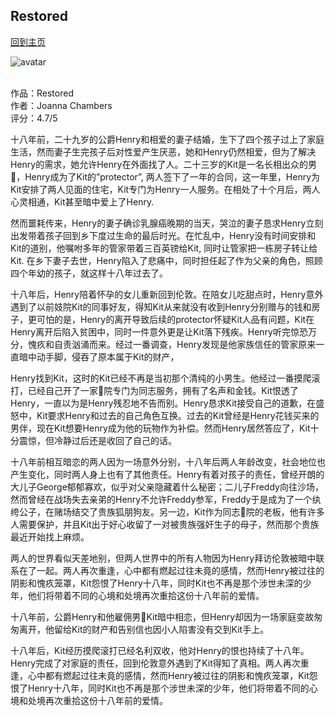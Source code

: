 ## Restored
[回到主页](https://boheme130.github.io/Fiction.git.io/)

![avatar](https://i.loli.net/2021/09/12/vSxO8lTZU3NnBWJ.jpg)
<br>
<br>

作品：Restored <br>
作者：Joanna Chambers <br>
评分：4.7/5 <br>


十八年前，二十九岁的公爵Henry和相爱的妻子结婚，生下了四个孩子过上了家庭生活，然而妻子生完孩子后对性爱产生厌恶，她和Henry仍然相爱，但为了解决Henry的需求，她允许Henry在外面找了人。二十三岁的Kit是一名长相出众的男🐔，Henry成为了Kit的”protector”, 两人签下了一年的合同，这一年里，Henry为Kit安排了两人见面的住宅，Kit专门为Henry一人服务。在相处了十个月后，两人心灵相通，Kit甚至暗中爱上了Henry. 

然而噩耗传来，Henry的妻子确诊乳腺癌晚期的当天，哭泣的妻子恳求Henry立刻出发带着孩子回到乡下度过生命的最后时光。在忙乱中，Henry没有时间安排和Kit的道别，他嘱咐多年的管家带着三百英镑给Kit, 同时让管家把一栋房子转让给Kit. 在乡下妻子去世，Henry陷入了悲痛中，同时担任起了作为父亲的角色，照顾四个年幼的孩子，就这样十八年过去了。

十八年后，Henry陪着怀孕的女儿重新回到伦敦。在陪女儿吃甜点时，Henry意外遇到了以前妓院Kit的同事好友，得知Kit从来就没有收到Henry分别赠与的钱和房子，更可怕的是，Henry的离开导致后续的protector怀疑Kit人品有问题，Kit在Henry离开后陷入贫困中，同时一件意外更是让Kit落下残疾。Henry听完惊恐万分，愧疚和自责汹涌而来。经过一番调查，Henry发现是他家族信任的管家原来一直暗中动手脚，侵吞了原本属于Kit的财产，

Henry找到Kit，这时的Kit已经不再是当初那个清纯的小男生。他经过一番摸爬滚打，已经自己开了一家🐔院专门为同志服务，拥有了名声和金钱。Kit恨透了Henry，一直以为是Henry残忍地不告而别。Henry恳求Kit接受自己的道歉，在盛怒中，Kit要求Henry和过去的自己角色互换。过去的Kit曾经是Henry花钱买来的男伴，现在Kit想要Henry成为他的玩物作为补偿。然而Henry居然答应了，Kit十分震惊，但冷静过后还是收回了自己的话。

十八年前相互暗恋的两人因为一场意外分别，十八年后两人年龄改变，社会地位也产生变化，同时两人身上也有了其他责任。Henry有着对孩子的责任，曾经开朗的大儿子George郁郁寡欢，似乎对父亲隐藏着什么秘密；二儿子Freddy向往沙场，然而曾经在战场失去亲弟的Henry不允许Freddy参军，Freddy于是成为了一个纨绔公子，在赌场结交了贵族狐朋狗友。另一边，Kit作为同志🐔院的老板，他有许多人需要保护，并且Kit出于好心收留了一对被贵族强奸生子的母子，然而那个贵族最近开始找上麻烦。

两人的世界看似天差地别，但两人世界中的所有人物因为Henry拜访伦敦被暗中联系在了一起。两人再次重逢，心中都有燃起过往未竟的感情，然而Henry被过往的阴影和愧疚笼罩，Kit怨恨了Henry十八年，同时Kit也不再是那个涉世未深的少年，他们将带着不同的心境和处境再次重拾这份十八年前的爱情。

十八年前，公爵Henry和他雇佣男🐔Kit暗中相恋，但Henry却因为一场家庭变故匆匆离开，他留给Kit的财产和告别信也因小人陷害没有交到Kit手上。

十八年后，Kit经历摸爬滚打已经名利双收，他对Henry的恨也持续了十八年。Henry完成了对家庭的责任，回到伦敦意外遇到了Kit得知了真相。两人再次重逢，心中都有燃起过往未竟的感情，然而Henry被过往的阴影和愧疚笼罩，Kit怨恨了Henry十八年，同时Kit也不再是那个涉世未深的少年，他们将带着不同的心境和处境再次重拾这份十八年前的爱情。
